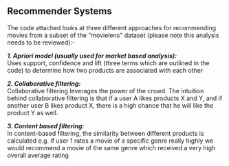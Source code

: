 Recommender Systems
---

The code attached looks at three different approaches for recommending movies from a subset of the "movielens"
dataset (please note this analysis needs to be reviewed):-

   ***1. Apriori model (usually used for market based analysis):***  
      Uses support, confidence and lift (three terms which are
      outlined in the code) to determine how two products are associated with each other
   
   ***2. Collaborative filtering:***  
      Collaborative filtering leverages the power of the crowd. The intuition behind
      collaborative filtering is that if a user A likes products X and Y, and if
      another user B likes product X, there is a high chance that he will
      like the product Y as well.  

   ***3. Content based filtering:***  
      In content-based filtering, the similarity between different products is
      calculated e.g. if user 1 rates a movie of
      a specific genre really highly we would recommend a movie of the same genre
      which received a very high overall average rating
